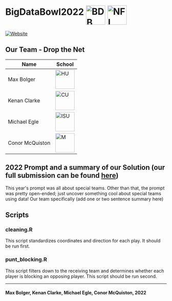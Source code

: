 # BigDataBowl2022 [<img align="middle" alt="BDB" width="60px" src="https://external-content.duckduckgo.com/iu/?u=https%3A%2F%2Foperations.nfl.com%2Fmedia%2F3608%2Fbig-data-bowl-new-logo_750.png%3Fmode%3Dpad%26rnd%3D131956651790000000&f=1&nofb=1" />][BDB] [<img align="middle" alt="NFL" width="60px" src="https://external-content.duckduckgo.com/iu/?u=https%3A%2F%2Flogodownload.org%2Fwp-content%2Fuploads%2F2020%2F07%2Fnfl-logo-0.png&f=1&nofb=1" />][NFL]

[![Website](https://img.shields.io/badge/View_our_submission_here!-%230077B5.svg?&style=for-the-badge&logo=kaggle&logoColor=white)](https://www.linkedin.com/in/max-bolger/)

## Our Team - Drop the Net

| Name | School |
| --------------- | --------------- |
| Max Bolger | [<img align="middle" alt="HU" width="60px" src="https://external-content.duckduckgo.com/iu/?u=https%3A%2F%2Fstatic1.squarespace.com%2Fstatic%2F5761bf14b3db2bca65bc21d0%2F5840594e37c5815c82a3da6d%2F58405bbe6b8f5b62353da2f7%2F1487554759063%2FHamline%2BUniversity%2BLogo.png&f=1&nofb=1" />][HU] |
| Kenan Clarke | [<img align="middle" alt="CU" width="60px" src="https://external-content.duckduckgo.com/iu/?u=https%3A%2F%2Fupload.wikimedia.org%2Fwikipedia%2Fcommons%2Fthumb%2F4%2F47%2FCornell_University_seal.svg%2F1200px-Cornell_University_seal.svg.png&f=1&nofb=1" />][CU] |
| Michael Egle | [<img align="middle" alt="ISU" width="60px" src="https://external-content.duckduckgo.com/iu/?u=http%3A%2F%2Flonestargridiron.com%2Fwp-content%2Fuploads%2F2016%2F02%2FIowa_State_Cyclones_logo.svg_.png&f=1&nofb=1" />][ISU] |
| Conor McQuiston | [<img align="middle" alt="M" width="60px" src="https://external-content.duckduckgo.com/iu/?u=https%3A%2F%2Fwww.formassembly.com%2Fcontent%2Fuploads%2F2018%2F11%2FUniversity-of-Michigan_logo.png&f=1&nofb=1" />][M] |

## 2022 Prompt and a summary of our Solution (our full submission can be found [here](https://www.kaggle.com/mjegle/drop-the-net/))

This year's prompt was all about special teams. Other than that, the prompt was pretty open-ended; just uncover something cool about special teams using data! Our team specifically (add one or two sentence summary here)
## Scripts

### cleaning.R
This script standardizes coordinates and direction for each play. It should be run first.

### punt_blocking.R
This script filters down to the receiving team and determines whether each player is blocking an opposing player. This script should be run second.




---

#### Max Bolger, Kenan Clarke, Michael Egle, Conor McQuiston, 2022

[HU]: https://www.hamline.edu
[CU]: https://www.cornell.edu
[ISU]: https://www.iastate.edu
[M]: https://umich.edu
[BDB]: https://www.kaggle.com/c/nfl-big-data-bowl-2022
[NFL]: https://www.nfl.com
